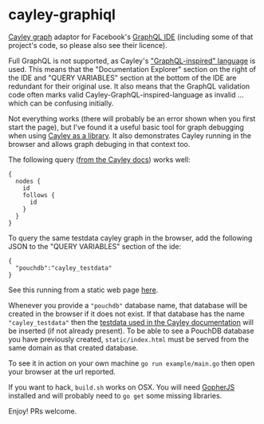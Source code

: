 # cayley-graphiql

[Cayley graph](https://github.com/cayleygraph/cayley) adaptor for Facebook's [GraphQL IDE](https://github.com/graphql/graphiql) (including some of that project's code, so please also see their licence).

Full GraphQL is not supported, as Cayley's ["GraphQL-inspired" language](https://github.com/cayleygraph/cayley/blob/master/docs/GraphQL.md) is used.
This means that the "Documentation Explorer" section on the right of the IDE and "QUERY VARIABLES" section at the bottom of the IDE are redundant for their original use. It also means that the GraphQL validation code often marks valid Cayley-GraphQL-inspired-language as invalid ... which can be confusing initially.

Not everything works (there will probably be an error shown when you first start the page), but I've found it a useful basic tool for graph debugging when using [Cayley as a library](https://github.com/cayleygraph/cayley/blob/master/docs/Quickstart-As-Lib.md). It also demonstrates Cayley running in the browser and allows graph debuging in that context too.

The following query ([from the Cayley docs](https://github.com/cayleygraph/cayley/blob/master/docs/GraphQL.md)) works well:
```
{
  nodes {
    id
    follows {
      id
    }
  }
}
```

To query the same testdata cayley graph in the browser, add the following JSON to the "QUERY VARIABLES" section of the ide:
```
{
  "pouchdb":"cayley_testdata"
}
```

See this running from a static web page [here](https://elliott5.github.io/cayleygraphiql/index.html?query=%7B%0A%20%20nodes%20%7B%0A%20%20%20%20id%0A%20%20%20%20follows%20%7B%0A%20%20%20%20%20%20id%0A%20%20%20%20%7D%0A%20%20%7D%0A%7D&variables=%7B%0A%20%20%22pouchdb%22%3A%22cayley_testdata%22%0A%7D).

Whenever you provide a `"pouchdb"` database name, that database will be created in the browser if it does not exist. If that database has the name `"cayley_testdata"` then the [testdata used in the Cayley documentation](https://github.com/cayleygraph/cayley/blob/master/data/testdata.nq) will be inserted (if not already present). To be able to see a PouchDB database you have previously created, `static/index.html` must be served from the same domain as that created database.

To see it in action on your own machine `go run example/main.go` then open your browser at the url reported.

If you want to hack, `build.sh` works on OSX. You will need [GopherJS](https://gopherjs.github.io) installed and will probably need to `go get` some missing libraries.

Enjoy! PRs welcome.
